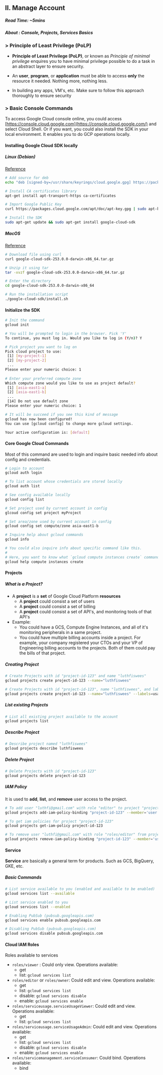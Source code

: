## II. Manage Account

##### Read Time: ~5mins

##### About : Console, Projects, Services Basics

### > Principle of Least Privilege (PoLP)

- **Principle of Least Privilege (PoLP)**, or known as _Principle of minimal privilege_ enquires you to have minimal privilege possible to do a task in an abstract layer to ensure security.

- An **user**,  **program**, or **application** must be able to access **only** the resource it needed. Nothing more, nothing less.

- In building any apps, VM's, etc. Make sure to follow this approach thoroughly to ensure security

### > Basic Console Commands

To access Google Cloud console online, you could access [https://console.cloud.google.com](https://console.cloud.google.com/) and select Cloud Shell. Or if you want, you could also install the SDK in your local environment. It enables you to do GCP operations locally.

#### Installing Google Cloud SDK locally

##### Linux (Debian)

[Reference](https://cloud.google.com/sdk/docs/quickstart-debian-ubuntu) 

```sh
# Add source for deb
echo "deb [signed-by=/usr/share/keyrings/cloud.google.gpg] https://packages.cloud.google.com/apt cloud-sdk main" | sudo tee -a /etc/apt/sources.list.d/google-cloud-sdk.list

# Install CA certificates library
apt-get install apt-transport-https ca-certificates

# Import Google Public Key
curl https://packages.cloud.google.com/apt/doc/apt-key.gpg | sudo apt-key add -

# Install the SDK
sudo apt-get update && sudo apt-get install google-cloud-sdk
```

##### MacOS

[Reference](https://cloud.google.com/sdk/docs/quickstart-macos) 

```sh
# Download file using curl
curl google-cloud-sdk-253.0.0-darwin-x86_64.tar.gz

# Unzip it using tar
tar -xvzf google-cloud-sdk-253.0.0-darwin-x86_64.tar.gz

# Enter the directory
cd google-cloud-sdk-253.0.0-darwin-x86_64

# Run the installation script
./google-cloud-sdk/install.sh
```

#### Initialize the SDK

```sh
# Init the command
gcloud init

# You will be prompted to login in the browser. Pick 'Y'
To continue, you must log in. Would you like to log in (Y/n)? Y

# Pick project you want to log on
Pick cloud project to use:
 [1] [my-project-1]
 [2] [my-project-2]
 ...
Please enter your numeric choice: 1
 
# Enter your preferred compute zone 
Which compute zone would you like to use as project default?
 [1] [asia-east1-a]
 [2] [asia-east1-b]
 ...
 [14] Do not use default zone
Please enter your numeric choice: 1

# It will be succeed if you see this kind of message
gcloud has now been configured!
You can use [gcloud config] to change more gcloud settings.

Your active configuration is: [default]
```

#### Core Google Cloud Commands

Most of this command are used to login and inquire basic needed info about config and credentials.

```sh
# Login to account
gcloud auth login

# To list account whose credentials are stored locally
gcloud auth list

# See config available locally
gcloud config list

# Set project used by current account in config
glcoud config set project myProject

# Set area/zone used by current account in config
gcloud config set compute/zone asia-east1-b

# Inquire help about gcloud commands
gcloud info

# You could also inquire info about specific command like this.
#
# Here, you want to know what `gcloud compute instances create` commands do
gcloud help compute instances create
```

#### Projects

##### What is a Project?

- A **project** is a **set** of Google Cloud Platform **resources**
  - A **project** could consist a set of users
  - A **project** could consist a set of billing
  - A **project** could consist a set of API's, and monitoring tools of that API's
- Example:
  - You could have a GCS, Compute Engine Instances, and all of it's monitoring peripherals in a same project.
  - You could have multiple billing accounts inside a project. For example, your company registered your CTOs and your VP of Engineering billing accounts to the projects. Both of them could pay the bills of that project.

##### Creating Project

```sh
# Create Projects with id "project-id-123" and name "luthfiswees"
gcloud projects create project-id-123 --name="luthfiswees"

# Create Projects with id "project-id-123", name "luthfiswees", and label with key "usage" and value "entertainment"
gcloud projects create project-id-123 --name="luthfiswees" --labels=usage=entertainment
```

##### List existing Projects

```sh
# List all existing project available to the account
gcloud projects list
```

##### Describe Project

```sh
# Describe project named "luthfiswees"
gcloud projects describe luthfiswees
```

##### Delete Project

```sh
# Delete Projects with id "project-id-123"
gcloud projects delete project-id-123
```

##### IAM Policy

It is used to **add**, **list**, and **remove** user access to the project.

```sh
# To add user "luthfi@gmail.com" with role "editor" to project "project-id-123"
gcloud projects add-iam-policy-binding "project-id-123" --member='user:luthfi@gmail.com' --role='roles/editor'

# To get iam policies for project "project-id-123"
gcloud projects get-iam-policy project-id-123

# To remove user "luthfi@gmail.com" with role "roles/editor" from project "project-id-123"
gcloud projects remove-iam-policy-binding "project-id-123" --member='user:luthfi@gmail.com' --role='roles/editor'
```

#### Service

**Service** are basically a general term for products. Such as GCS, BigQuery, GKE, etc.

##### Basic Commands

```sh
# List service available to you (enabled and available to be enabled)
gcloud services list --available

# List service enabled to you
gcloud services list --enabled

# Enabling PubSub (pubsub.googleapis.com)
gcloud services enable pubsub.googleapis.com

# Disabling PubSub (pubsub.googleapis.com)
gcloud services disable pubsub.googleapis.com
```

#### Cloud IAM Roles

Roles available to services

- `roles/viewer` : Could only view. Operations available:
  - get
  - list: `gcloud services list`
- `roles/editor` or `roles/owner`: Could edit and view. Operations available:
  - get
  - list: `gcloud services list`
  - disable: `gcloud services disable`
  - enable: `gcloud services enable`
- `roles/serviceusage.serviceUsageViewer`: Could edit and view. Operations available:
  - get
  - list: `gcloud services list` 
- `roles/serviceusage.serviceUsageAdmin`:  Could edit and view. Operations available:
  - get
  - list: `gcloud services list`
  - disable: `gcloud services disable`
  - enable: `gcloud services enable`
- `roles/servicemanagement.serviceConsumer`: Could bind. Operations available:
  - bind